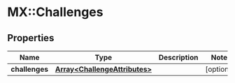 # MX::Challenges

## Properties
Name | Type | Description | Notes
------------ | ------------- | ------------- | -------------
**challenges** | [**Array&lt;ChallengeAttributes&gt;**](ChallengeAttributes.md) |  | [optional] 


